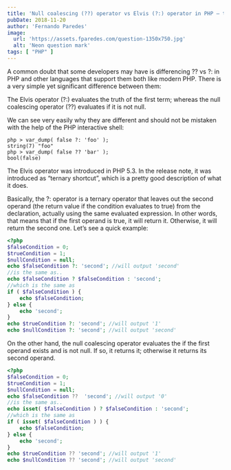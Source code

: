 ```yaml
---
title: 'Null coalescing (??) operator vs Elvis (?:) operator in PHP – they are different!'
pubDate: 2018-11-20
author: 'Fernando Paredes'
image:
  url: 'https://assets.fparedes.com/question-1350x750.jpg'
  alt: 'Neon question mark'
tags: [ "PHP" ]
---
```


A common doubt that some developers may have is differencing ?? vs ?: in PHP and other languages that support them both
like modern PHP. There is a very simple yet significant difference between them:

The Elvis operator (?:) evaluates the truth of the first term; whereas the null coalescing operator (??) evaluates if
it is not null.

We can see very easily why they are different and should not be mistaken with the help of the PHP interactive shell:

```shell
php > var_dump( false ?: 'foo' );
string(7) "foo"
php > var_dump( false ?? 'bar' );
bool(false)
```

The Elvis operator was introduced in PHP 5.3. In the release note, it was introduced as “ternary shortcut”, which is a
pretty good description of what it does.

Basically, the ?: operator is a ternary operator that leaves out the second operand (the return value if the condition
evaluates to true) from the declaration, actually using the same evaluated expression. In other words, that means that
if the first operand is true, it will return it. Otherwise, it will return the second one. Let’s see a quick example:

```php
<?php
$falseCondition = 0;
$trueCondition = 1;
$nullCondition = null;
echo $falseCondition ?: 'second'; //will output 'second'
//is the same as..
echo $falseCondition ? $falseCondition : 'second';
//which is the same as
if ( $falseCondition ) {
    echo $falseCondition;
} else {
    echo 'second';
}
echo $trueCondition ?: 'second'; //will output '1'
echo $nullCondition ?: 'second'; //will output 'second'
```

On the other hand, the null coalescing operator evaluates the if the first operand exists and is not null. If so, it
returns it; otherwise it returns its second operand.

```php
<?php
$falseCondition = 0;
$trueCondition = 1;
$nullCondition = null;
echo $falseCondition ??  'second'; //will output '0'
//is the same as..
echo isset( $falseCondition ) ? $falseCondition : 'second';
//which is the same as
if ( isset( $falseCondition ) ) {
    echo $falseCondition;
} else {
    echo 'second';
}
echo $trueCondition ?? 'second'; //will output '1'
echo $nullCondition ?? 'second'; //will output 'second'
```
